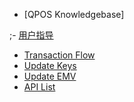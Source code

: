 - [QPOS Knowledgebase]

;- [用户指导](/user/README.md)

  - [Transaction Flow](/transaction/README.md)
  - [Update Keys](/transaction/README.md)
  - [Update EMV](/transaction/README.md)
  - [API List](transaction/README.md)

